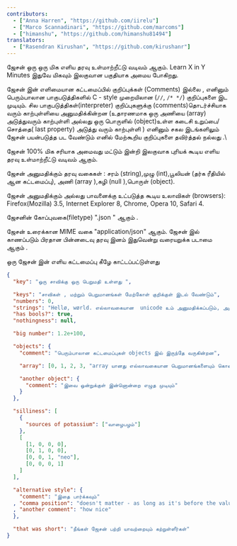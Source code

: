 ```yaml
---
contributors:
  - ["Anna Harren", "https://github.com/iirelu"]
  - ["Marco Scannadinari", "https://github.com/marcoms"]
  - ["himanshu", "https://github.com/himanshu81494"]
translators:
  - ["Rasendran Kirushan", "https://github.com/kirushanr"]
---
```


ஜேசன் ஒரு ஒரு மிக எளிய தரவு உள்மாற்றீட்டு வடிவம் ஆகும்.
Learn X in Y Minutes இதுவே மிகவும் இலகுவான பகுதியாக  அமைய போகிறது.


ஜேசன்  இன் எளிமையான கட்டமைப்பில்  குறிப்புக்கள் (Comments) இல்லை , எனினும் 
பெரும்பாலான  பாகுபடுத்திகளில் C - style  முறையிலான (`//`, `/* */`) குறிப்புகளை இட முடியும்.
சில பாகுபடுத்திகள்(interpreter) குறிப்புகளுக்கு (comments)தொடர்ச்சியாக வரும்
 காற்புள்ளியை  அனுமதிக்கின்றன (உதாரணமாக ஒரு அணியை (array) அடுத்துவரும் காற்புள்ளி
 அல்லது ஒரு பொருளில் (object)உள்ள கடைசி உறுப்பை/சொத்தை(  last property) அடுத்து வரும் காற்புள்ளி )
எனினும் சகல இடங்களிலும் ஜேசன் பயன்படுத்த பட வேண்டும் எனில் மேற்கூறிய குறிப்புகளை தவிர்த்தல் நல்லது .\


ஜேசன் 100% மிக சரியாக அமைவது மட்டும் இன்றி 
இலகுவாக புரியக் கூடிய எளிய தரவு உள்மாற்றீட்டு வடிவம் ஆகும்.


ஜேசன் அனுமதிக்கும் தரவு வகைகள் : சரம் (string),முழு (int),பூலியன் (தர்க ரீதியில் ஆன கட்டமைப்பு),
அணி (array ),கழி (null ),பொருள் (object).

ஜேசன் அனுமதிக்கும் அல்லது பாவனைக்கு உட்படுத்த கூடிய உலாவிகள் (browsers): 
Firefox(Mozilla) 3.5, Internet Explorer 8, Chrome, Opera 10, Safari 4.

ஜேசனின் கோப்புவகை(filetype)  ".json " ஆகும் .

ஜேசன் உரைக்கான MIME வகை   "application/json" ஆகும். 
ஜேசன் இல் காணப்படும் பிரதான பின்னடைவு தரவு இனம் இதுவென்று வரையறுக்க 
படாமை ஆகும் .

ஒரு ஜேசன் இன் எளிய கட்டமைப்பு கீழே காட்டப்பட்டுள்ளது 

```json
{
  "key": "ஒரு சாவிக்கு ஒரு பெறுமதி உள்ளது ",

  "keys": "சாவிகள் , மற்றும் பெறுமானங்கள் மேற்கோள் குறிக்குள் இடல் வேண்டும்",
  "numbers": 0,
  "strings": "Hellø, wørld. எல்லாவகையான  unicode உம் அனுமதிக்கப்படும், அத்துடன் \"escaping\".",
  "has bools?": true,
  "nothingness": null,

  "big number": 1.2e+100,

  "objects": {
    "comment": "பெரும்பாலான கட்டமைப்புகள் objects இல் இருந்தே வருகின்றன",

    "array": [0, 1, 2, 3, "array யானது எல்லாவகையான பெறுமானங்களையும் கொண்டிருக்கும்", 5],

    "another object": {
      "comment": "இவை ஒன்றுக்குள் இன்னொன்றை எழுத முடியும்"
    }
  },

  "silliness": [
    {
      "sources of potassium": ["வாழைபழம்"]
    },
    [
      [1, 0, 0, 0],
      [0, 1, 0, 0],
      [0, 0, 1, "neo"],
      [0, 0, 0, 1]
    ]
  ],

  "alternative style": {
    "comment": "இதை பார்க்கவும்"
  , "comma position": "doesn't matter - as long as it's before the value, then it's valid"
  , "another comment": "how nice"
  },

  "that was short": "நீங்கள் ஜேசன் பற்றி யாவற்றையும் கற்றுள்ளீர்கள்"
}
```

